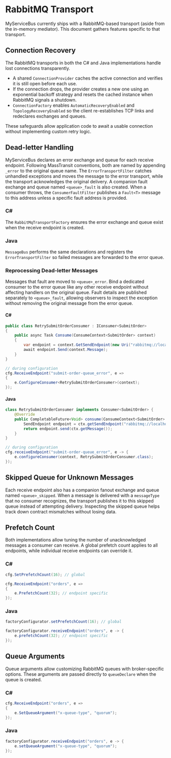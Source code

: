 # RabbitMQ Transport

MyServiceBus currently ships with a RabbitMQ-based transport (aside from the in-memory mediator). This document gathers features specific to that transport.

## Connection Recovery

The RabbitMQ transports in both the C# and Java implementations handle lost connections transparently.

- A shared `ConnectionProvider` caches the active connection and verifies it is still open before each use.
- If the connection drops, the provider creates a new one using an exponential backoff strategy and resets the cached instance when RabbitMQ signals a shutdown.
- `ConnectionFactory` enables `AutomaticRecoveryEnabled` and `TopologyRecoveryEnabled` so the client re-establishes TCP links and redeclares exchanges and queues.

These safeguards allow application code to await a usable connection without implementing custom retry logic.

## Dead-letter Handling

MyServiceBus declares an error exchange and queue for each receive endpoint. Following MassTransit conventions, both are named by appending `_error` to the original queue name. The `ErrorTransportFilter` catches unhandled exceptions and moves the message to the error transport, while the transport acknowledges the original delivery. A companion fault exchange and queue named `<queue>_fault` is also created. When a consumer throws, the `ConsumerFaultFilter` publishes a `Fault<T>` message to this address unless a specific fault address is provided.

### C#
The `RabbitMqTransportFactory` ensures the error exchange and queue exist when the receive endpoint is created.

### Java
`MessageBus` performs the same declarations and registers the `ErrorTransportFilter` so failed messages are forwarded to the error queue.

### Reprocessing Dead-letter Messages

Messages that fault are moved to `<queue>_error`. Bind a dedicated consumer to the error queue like any other receive endpoint without affecting handlers on the original queue. Fault details are published separately to `<queue>_fault`, allowing observers to inspect the exception without removing the original message from the error queue.

#### C#
```csharp
public class RetrySubmitOrderConsumer : IConsumer<SubmitOrder>
{
    public async Task Consume(ConsumeContext<SubmitOrder> context)
    {
        var endpoint = context.GetSendEndpoint(new Uri("rabbitmq://localhost/orders-queue"));
        await endpoint.Send(context.Message);
    }
}

// during configuration
cfg.ReceiveEndpoint("submit-order-queue_error", e =>
{
    e.ConfigureConsumer<RetrySubmitOrderConsumer>(context);
});
```

#### Java
```java
class RetrySubmitOrderConsumer implements Consumer<SubmitOrder> {
    @Override
    public CompletableFuture<Void> consume(ConsumeContext<SubmitOrder> ctx) {
        SendEndpoint endpoint = ctx.getSendEndpoint("rabbitmq://localhost/orders-queue");
        return endpoint.send(ctx.getMessage());
    }
}

// during configuration
cfg.receiveEndpoint("submit-order-queue_error", e -> {
    e.configureConsumer(context, RetrySubmitOrderConsumer.class);
});
```


## Skipped Queue for Unknown Messages
Each receive endpoint also has a companion fanout exchange and queue named `<queue>_skipped`. When a message is delivered with a `messageType` that no consumer recognizes, the transport publishes it to this skipped queue instead of attempting delivery. Inspecting the skipped queue helps track down contract mismatches without losing data.

## Prefetch Count

Both implementations allow tuning the number of unacknowledged messages a consumer can receive. A global prefetch count applies to all endpoints, while individual receive endpoints can override it.

### C#
```csharp
cfg.SetPrefetchCount(16); // global

cfg.ReceiveEndpoint("orders", e =>
{
    e.PrefetchCount(32); // endpoint specific
});
```

### Java
```java
factoryConfigurator.setPrefetchCount(16); // global

factoryConfigurator.receiveEndpoint("orders", e -> {
    e.prefetchCount(32); // endpoint specific
});
```

## Queue Arguments

Queue arguments allow customizing RabbitMQ queues with broker-specific options. These arguments are passed directly to `queueDeclare` when the queue is created.

### C#
```csharp
cfg.ReceiveEndpoint("orders", e =>
{
    e.SetQueueArgument("x-queue-type", "quorum");
});
```

### Java
```java
factoryConfigurator.receiveEndpoint("orders", e -> {
    e.setQueueArgument("x-queue-type", "quorum");
});
```
